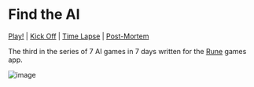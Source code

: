 # Find the AI
[Play!](https://join.rune.ai/game/ujHChE5Q-iAE) | [Kick Off](https://www.youtube.com/watch?v=FFajH5qzOFY) | [Time Lapse](https://www.youtube.com/watch?v=jODPLOrx1Ig) | [Post-Mortem](https://www.youtube.com/watch?v=-LbzUwZXS7U)

The third in the series of 7 AI games in 7 days written for the [Rune](https://rune.ai) games app.

![image](https://github.com/user-attachments/assets/6823bc2b-eb19-4c5e-b2fa-7e5138d2fa95)

